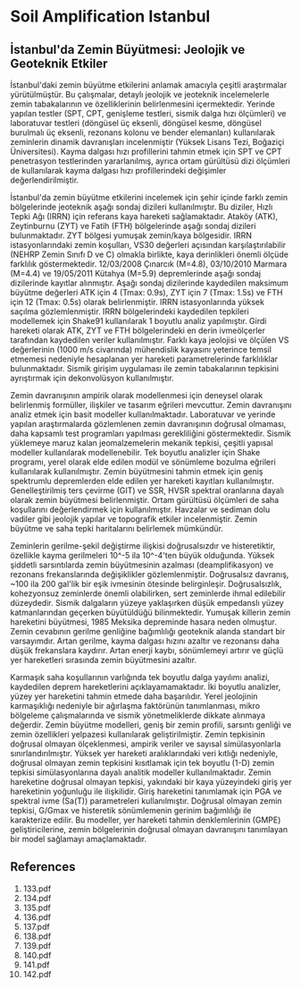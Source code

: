 # Soil Amplification Istanbul

## İstanbul'da Zemin Büyütmesi: Jeolojik ve Geoteknik Etkiler

İstanbul'daki zemin büyütme etkilerini anlamak amacıyla çeşitli araştırmalar yürütülmüştür. Bu çalışmalar, detaylı jeolojik ve jeoteknik incelemelerle zemin tabakalarının ve özelliklerinin belirlenmesini içermektedir. Yerinde yapılan testler (SPT, CPT, genişleme testleri, sismik dalga hızı ölçümleri) ve laboratuvar testleri (döngüsel üç eksenli, döngüsel kesme, döngüsel burulmalı üç eksenli, rezonans kolonu ve bender elemanları) kullanılarak zeminlerin dinamik davranışları incelenmiştir (Yüksek Lisans Tezi, Boğaziçi Üniversitesi). Kayma dalgası hızı profillerini tahmin etmek için SPT ve CPT penetrasyon testlerinden yararlanılmış, ayrıca ortam gürültüsü dizi ölçümleri de kullanılarak kayma dalgası hızı profillerindeki değişimler değerlendirilmiştir.

İstanbul'da zemin büyütme etkilerini incelemek için şehir içinde farklı zemin bölgelerinde jeoteknik aşağı sondaj dizileri kullanılmıştır. Bu diziler, Hızlı Tepki Ağı (IRRN) için referans kaya hareketi sağlamaktadır. Ataköy (ATK), Zeytinburnu (ZYT) ve Fatih (FTH) bölgelerinde aşağı sondaj dizileri bulunmaktadır. ZYT bölgesi yumuşak zemin/kaya bölgesidir. IRRN istasyonlarındaki zemin koşulları, VS30 değerleri açısından karşılaştırılabilir (NEHRP Zemin Sınıfı D ve C) olmakla birlikte, kaya derinlikleri önemli ölçüde farklılık göstermektedir. 12/03/2008 Çınarcık (M=4.8), 03/10/2010 Marmara (M=4.4) ve 19/05/2011 Kütahya (M=5.9) depremlerinde aşağı sondaj dizilerinde kayıtlar alınmıştır. Aşağı sondaj dizilerinde kaydedilen maksimum büyütme değerleri ATK için 4 (Tmax: 0.9s), ZYT için 7 (Tmax: 1.5s) ve FTH için 12 (Tmax: 0.5s) olarak belirlenmiştir. IRRN istasyonlarında yüksek saçılma gözlemlenmiştir. IRRN bölgelerindeki kaydedilen tepkileri modellemek için Shake91 kullanılarak 1 boyutlu analiz yapılmıştır. Girdi hareketi olarak ATK, ZYT ve FTH bölgelerindeki en derin ivmeölçerler tarafından kaydedilen veriler kullanılmıştır. Farklı kaya jeolojisi ve ölçülen VS değerlerinin (1000 m/s civarında) mühendislik kayasını yeterince temsil etmemesi nedeniyle hesaplanan yer hareketi parametrelerinde farklılıklar bulunmaktadır. Sismik girişim uygulaması ile zemin tabakalarının tepkisini ayrıştırmak için dekonvolüsyon kullanılmıştır.

Zemin davranışının ampirik olarak modellenmesi için deneysel olarak belirlenmiş formüller, ilişkiler ve tasarım eğrileri mevcuttur. Zemin davranışını analiz etmek için basit modeller kullanılmaktadır. Laboratuvar ve yerinde yapılan araştırmalarda gözlemlenen zemin davranışının doğrusal olmaması, daha kapsamlı test programları yapılması gerekliliğini göstermektedir. Sismik yüklemeye maruz kalan jeomalzemelerin mekanik tepkisi, çeşitli yapısal modeller kullanılarak modellenebilir. Tek boyutlu analizler için Shake programı, yerel olarak elde edilen modül ve sönümleme bozulma eğrileri kullanılarak kullanılmıştır. Zemin büyütmesini tahmin etmek için geniş spektrumlu depremlerden elde edilen yer hareketi kayıtları kullanılmıştır. Genelleştirilmiş ters çevirme (GIT) ve SSR, HVSR spektral oranlarına dayalı olarak zemin büyütmesi belirlenmiştir. Ortam gürültüsü ölçümleri de saha koşullarını değerlendirmek için kullanılmıştır. Havzalar ve sediman dolu vadiler gibi jeolojik yapılar ve topografik etkiler incelenmiştir. Zemin büyütme ve saha tepki haritalarını belirlemek mümkündür.

Zeminlerin gerilme-şekil değiştirme ilişkisi doğrusalsızdır ve histeretiktir, özellikle kayma gerilmeleri 10^-5 ila 10^-4'ten büyük olduğunda. Yüksek şiddetli sarsıntılarda zemin büyütmesinin azalması (deamplifikasyon) ve rezonans frekanslarında değişiklikler gözlemlenmiştir. Doğrusalsız davranış, ~100 ila 200 gal'lik bir eşik ivmesinin ötesinde belirginleşir. Doğrusalsızlık, kohezyonsuz zeminlerde önemli olabilirken, sert zeminlerde ihmal edilebilir düzeydedir. Sismik dalgaların yüzeye yaklaşırken düşük empedanslı yüzey katmanlarından geçerken büyütüldüğü bilinmektedir. Yumuşak killerin zemin hareketini büyütmesi, 1985 Meksika depreminde hasara neden olmuştur. Zemin cevabının gerilme genliğine bağımlılığı geoteknik alanda standart bir varsayımdır. Artan gerilme, kayma dalgası hızını azaltır ve rezonansı daha düşük frekanslara kaydırır. Artan enerji kaybı, sönümlemeyi artırır ve güçlü yer hareketleri sırasında zemin büyütmesini azaltır.

Karmaşık saha koşullarının varlığında tek boyutlu dalga yayılımı analizi, kaydedilen deprem hareketlerini açıklayamamaktadır. İki boyutlu analizler, yüzey yer hareketini tahmin etmede daha başarılıdır. Yerel jeolojinin karmaşıklığı nedeniyle bir ağırlaşma faktörünün tanımlanması, mikro bölgeleme çalışmalarında ve sismik yönetmeliklerde dikkate alınmaya değerdir. Zemin büyütme modelleri, geniş bir zemin profili, sarsıntı genliği ve zemin özellikleri yelpazesi kullanılarak geliştirilmiştir. Zemin tepkisinin doğrusal olmayan ölçeklenmesi, ampirik veriler ve sayısal simülasyonlarla sınırlandırılmıştır. Yüksek yer hareketi aralıklarındaki veri kıtlığı nedeniyle, doğrusal olmayan zemin tepkisini kısıtlamak için tek boyutlu (1-D) zemin tepkisi simülasyonlarına dayalı analitik modeller kullanılmaktadır. Zemin hareketine doğrusal olmayan tepkisi, yakındaki bir kaya yüzeyindeki giriş yer hareketinin yoğunluğu ile ilişkilidir. Giriş hareketini tanımlamak için PGA ve spektral ivme (Sa(T)) parametreleri kullanılmıştır. Doğrusal olmayan zemin tepkisi, G/Gmax ve histeretik sönümlemenin gerinim bağımlılığı ile karakterize edilir. Bu modeller, yer hareketi tahmin denklemlerinin (GMPE) geliştiricilerine, zemin bölgelerinin doğrusal olmayan davranışını tanımlayan bir model sağlamayı amaçlamaktadır.


## References

1. 133.pdf
2. 134.pdf
3. 135.pdf
4. 136.pdf
5. 137.pdf
6. 138.pdf
7. 139.pdf
8. 140.pdf
9. 141.pdf
10. 142.pdf

